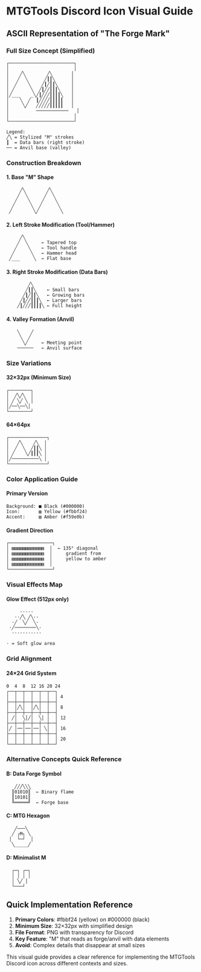 # MTGTools Discord Icon Visual Guide

## ASCII Representation of "The Forge Mark"

### Full Size Concept (Simplified)
```
┌────────────────────────┐
│                        │
│    ╱╲        ╱╲       │
│   ╱  ╲      ╱┃┃╲      │
│  ╱    ╲    ╱┃╱┃┃╲     │
│ ╱      ╲  ╱┃╱╱┃┃┃╲    │
│╱___    _╲╱┃╱╱╱┃┃┃┃╲   │
│    ╲  ╱  ┃╱╱╱╱┃┃┃┃┃   │
│     ╲╱   ╱╱╱╱╱┃┃┃┃┃   │
│          ────────────   │
│                        │
└────────────────────────┘

Legend:
╱╲ = Stylized "M" strokes
┃  = Data bars (right stroke)
── = Anvil base (valley)
```

### Construction Breakdown

#### 1. Base "M" Shape
```
     ╱╲        ╱╲
    ╱  ╲      ╱  ╲
   ╱    ╲    ╱    ╲
  ╱      ╲  ╱      ╲
 ╱        ╲╱        ╲
```

#### 2. Left Stroke Modification (Tool/Hammer)
```
     ╱╲
    ╱  ╲     ← Tapered top
   ╱    ╲    ← Tool handle
  ╱      ╲   ← Hammer head
 ╱___     ╲  ← Flat base
```

#### 3. Right Stroke Modification (Data Bars)
```
        ╱╲
       ╱┃┃╲    ← Small bars
      ╱┃╱┃┃╲   ← Growing bars
     ╱┃╱╱┃┃┃╲  ← Larger bars
    ╱┃╱╱╱┃┃┃┃╲ ← Full height
```

#### 4. Valley Formation (Anvil)
```
    ╲    ╱
     ╲  ╱
      ╲╱     ← Meeting point
    ──────   ← Anvil surface
```

### Size Variations

#### 32×32px (Minimum Size)
```
┌────────┐
│  ╱╲╱╲  │
│ ╱ ╲╱ ╲ │
│╱──╲──╲│
└────────┘
```

#### 64×64px
```
┌──────────────┐
│   ╱╲    ╱╲  │
│  ╱  ╲  ╱┃┃╲ │
│ ╱    ╲╱┃┃┃╲ │
│╱──────────╲ │
└──────────────┘
```

### Color Application Guide

#### Primary Version
```
Background: ■ Black (#000000)
Icon:       ▨ Yellow (#fbbf24)
Accent:     ▤ Amber (#f59e0b)
```

#### Gradient Direction
```
┌────────────────┐
│ ▨▨▨▨▨▨▨▤▤▤▤▤  │  ← 135° diagonal
│ ▨▨▨▨▨▨▤▤▤▤▤▤  │     gradient from
│ ▨▨▨▨▨▤▤▤▤▤▤▤  │     yellow to amber
│ ▨▨▨▨▤▤▤▤▤▤▤▤  │
└────────────────┘
```

### Visual Effects Map

#### Glow Effect (512px only)
```
     ·····
   ··╱╲ ╱╲··
  ·╱  ╲╱  ╲·
 ·╱────────╲·
  ···········
  
· = Soft glow area
```

### Grid Alignment

#### 24×24 Grid System
```
0  4  8  12 16 20 24
┌──┬──┬──┬──┬──┬──┐
│  │  │  │  │  │  │ 4
├──┼──┼──┼──┼──┼──┤
│  │╱╲│  │╱╲│  │  │ 8
├──┼──┼──┼──┼──┼──┤
│ ╱│  ╲│╱│  ╲│ │  │ 12
├──┼──┼──┼──┼──┼──┤
│╱ │──│──│──│ ╲│  │ 16
├──┼──┼──┼──┼──┼──┤
│  │  │  │  │  │  │ 20
└──┴──┴──┴──┴──┴──┘
```

### Alternative Concepts Quick Reference

#### B: Data Forge Symbol
```
   ╱╱╱╲╲╲
  ║01010║  ← Binary flame
  ║10101║
  ╚═════╝  ← Forge base
```

#### C: MTG Hexagon
```
   ╱───╲
  ╱ ┌M┐ ╲
 │  └─┘  │
  ╲_____╱
```

#### D: Minimalist M
```
  ┌─┐ ┌─┐
  │ │ │ │
  │ ╲╱ │
  └───┘
```

## Quick Implementation Reference

1. **Primary Colors**: #fbbf24 (yellow) on #000000 (black)
2. **Minimum Size**: 32×32px with simplified design
3. **File Format**: PNG with transparency for Discord
4. **Key Feature**: "M" that reads as forge/anvil with data elements
5. **Avoid**: Complex details that disappear at small sizes

This visual guide provides a clear reference for implementing the MTGTools Discord icon across different contexts and sizes.